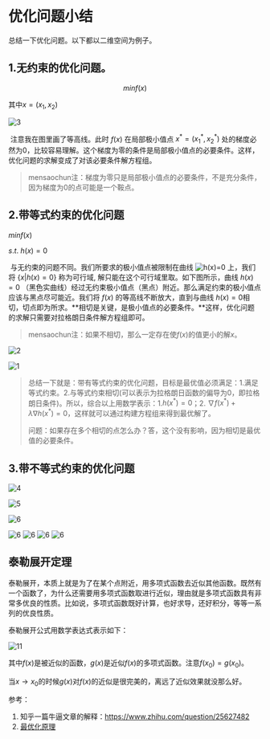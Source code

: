# 优化问题小结

总结一下优化问题。以下都以二维空间为例子。

## 1.无约束的优化问题。

$$minf(x)$$

其中$x=(x_1,x_2)$

![3](./pics/3.jpg)

​	注意我在图里画了等高线。此时 $f(x)$ 在局部极小值点 $x^*=(x_1^*,x_2^*)$ 处的梯度必然为0，比较容易理解。这个梯度为零的条件是局部极小值点的必要条件。这样，优化问题的求解变成了对该必要条件解方程组。

> mensaochun注：梯度为零只是局部极小值点的必要条件，不是充分条件，因为梯度为0的点可能是一个鞍点。
>

## 2.带等式约束的优化问题

$minf(x)$

$s.t.\ h(x)=0$

​	与无约束的问题不同。我们所要求的极小值点被限制在曲线 ![h(x)=0](https://www.zhihu.com/equation?tex=h%28x%29%3D0) 上，我们将 $\{x|h(x)=0\}$ 称为可行域, 解只能在这个可行域里取。如下图所示，曲线 $h(x)=0$ （黑色实曲线）经过无约束极小值点（黑点）附近。那么满足约束的极小值点应该与黑点尽可能近。我们将 $f(x)$ 的等高线不断放大，直到与曲线 $h(x)=0$相切，切点即为所求。**相切是关键，是极小值点的必要条件。**这样，优化问题的求解只需要对拉格朗日条件解方程组即可。

> mensaochun注：如果不相切，那么一定存在使$f(x)$的值更小的解$x$。

![2](./pics/2.jpg)



![1](./pics/1.png)

> 总结一下就是：带有等式约束的优化问题，目标是最优值必须满足：1.满足等式约束。2.与等式约束相切(可以表示为拉格朗日函数的偏导为0，即拉格朗日条件)。所以，综合以上用数学表示：1.$h(x^*)=0$；2. $\nabla f(x^*)+\lambda \nabla h(x^*)=0$，这样就可以通过构建方程组来得到最优解了。
>
> 问题：如果存在多个相切的点怎么办？答，这个没有影响，因为相切是最优值的必要条件。

## 3.带不等式约束的优化问题

![4](./pics/4.png)



![5](./pics/5.png)



![6](./pics/6.png)

![6](./pics/7.png)
![6](./pics/8.png)
![6](./pics/9.png)
![6](./pics/10.png)

## 泰勒展开定理

泰勒展开，本质上就是为了在某个点附近，用多项式函数去近似其他函数。既然有一个函数了，为什么还需要用多项式函数取进行近似，理由就是多项式函数具有非常多优良的性质。比如说，多项式函数既好计算，也好求导，还好积分，等等一系列的优良性质。

泰勒展开公式用数学表达式表示如下：

![11](E:\MachineLearning\Optimization\pics\11.png)

其中$f(x)$是被近似的函数，$g(x)$是近似$f(x)$的多项式函数。注意$f(x_0)=g(x_0)$。

当$x→x_0$的时候$g(x)$对$f(x)$的近似是很完美的，离远了近似效果就没那么好。

参考：

1. 知乎一篇牛逼文章的解释：https://www.zhihu.com/question/25627482
2. [最优化原理](https://www.zybuluo.com/vivounicorn/note/446479#4-%E6%9C%80%E4%BC%98%E5%8C%96%E5%8E%9F%E7%90%86)